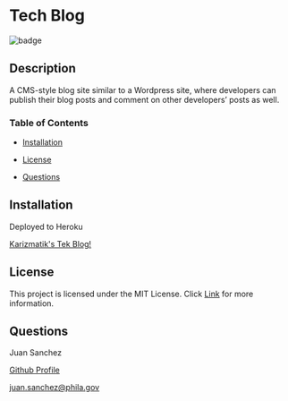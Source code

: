 # Tech Blog

![badge](https://img.shields.io/badge/License-MIT-blue?style=plastic)

## Description

A CMS-style blog site similar to a Wordpress site, where developers can publish their blog posts and comment on other developers’ posts as well.

### Table of Contents

* [Installation](#installation)

* [License](#license)

* [Questions](#questions)

## Installation

Deployed to Heroku

[Karizmatik's Tek Blog!](https://pacific-oasis-10927.herokuapp.com/)

## License

This project is licensed under the MIT License.
Click [Link](https://choosealicense.com/licenses/mit/) for more information.

## Questions

Juan Sanchez

[Github Profile](https://github.com/karizmatik215)

juan.sanchez@phila.gov
